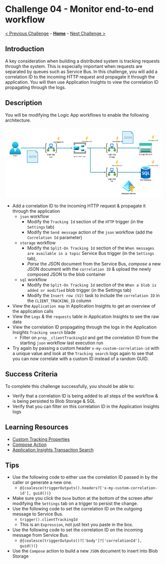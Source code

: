 # Challenge 04 - Monitor end-to-end workflow

[< Previous Challenge](./Challenge-03.md) - **[Home](../README.md)** - [Next Challenge >](./Challenge-05.md)

## Introduction

A key consideration when building a distributed system is tracking requests through the system. This is especially important when requests are separated by queues such as Service Bus. In this challenge, you will add a correlation ID to the incoming HTTP request and propagate it through the application. You will then use Application Insights to view the correlation ID propagating through the logs.

## Description

You will be modifying the Logic App workflows to enable the following architecture.

![Architecture](../images/Challenge-04/architecture.png)

- Add a correlation ID to the incoming HTTP request & propagate it through the application
  - `json` workflow
    - Modify the `Tracking Id` section of the `HTTP` trigger (in the `Settings` tab)
    - Modify the `Send message` action of the `json` workflow (add the `Correlation Id` parameter)
  - `storage` workflow
    - Modify the `Split-On Tracking Id` section of the `When messages are available in a topic` Service Bus trigger (in the `Settings` tab), 
    - _Parse_ the JSON document from the Service Bus, _compose_ a new JSON document with the `correlation ID` & upload the newly composed JSON to the blob container
  - `sql` workflow
    - Modify the `Split-On Tracking Id` section of the `When a blob is added or modified` blob trigger (in the Settings tab) 
    - Modify the `Insert row (V2)` task to include the `correlation ID` in the `CLIENT_TRACKING_ID` column
- View the `Application map` in Application Insights to get an overview of the application calls
- View the `Logs` & the `requests` table in Application Insights to see the raw data
- View the correlation ID propagating through the logs in the Application Insights `Tracking search` blade
  - Filter on `prop__clientTrackingId` and get the correlation ID from the starting `json` workflow last execution run
- Try again by passing a custom header `x-my-custom-correlation-id` with a unique value and look at the `Tracking search` logs again to see that you can now correlate with a custom ID instead of a random GUID.

## Success Criteria

To complete this challenge successfully, you should be able to:
- Verify that a correlation ID is being added to all steps of the workflow & is being persisted to Blob Storage & SQL
- Verify that you can filter on this correlation ID in the Application Insights logs

## Learning Resources

- [Custom Tracking Properties](https://learn.microsoft.com/en-us/azure/logic-apps/monitor-workflows-collect-diagnostic-data?tabs=standard#custom-tracking-properties)
- [Compose Action](https://learn.microsoft.com/en-us/azure/logic-apps/logic-apps-perform-data-operations?tabs=standard#compose-action)
- [Application Insights Transaction Search](https://learn.microsoft.com/en-us/azure/azure-monitor/app/diagnostic-search)

## Tips
- Use the following code to either use the correlation ID passed in by the caller or generate a new one.
  - `@{coalesce(triggerOutputs().headers?['x-my-custom-correlation-id'], guid())}`
- Make sure you click the `Done` button at the bottom of the screen after modifying the `Settings` tab on a trigger to persist the change.
- Use the following code to set the correlation ID on the outgoing message to Service Bus.
  - `trigger().clientTrackingId`
  - This is an `Expression`, not just text you paste in the box.
- Use the following code to set the correlation ID on the incoming message from Service Bus.
  - `@{coalesce(triggerOutputs()?['body']?['correlationId'], guid())}`
- Use the `Compose` action to build a new `JSON` document to insert into Blob Storage